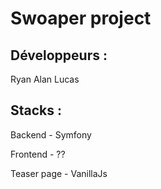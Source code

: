 # Swoaper project

## Développeurs :

Ryan
Alan
Lucas

## Stacks :

Backend - Symfony

Frontend - ??

Teaser page - VanillaJs
